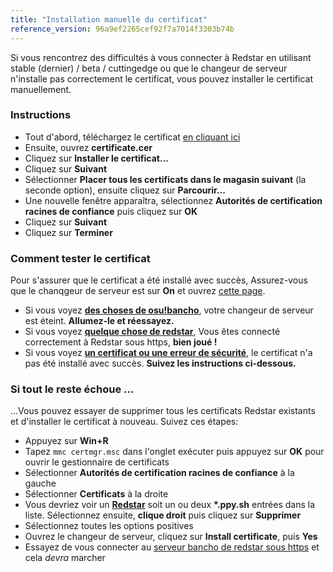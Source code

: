 ```yaml
---
title: "Installation manuelle du certificat"
reference_version: 96a9ef2265cef92f7a7014f3303b74b
---
```

Si vous rencontrez des difficultés à vous connecter à Redstar en utilisant stable (dernier) / beta / cuttingedge ou que le changeur de serveur n'installe pas correctement le certificat, vous pouvez installer le certificat manuellement.

### Instructions
- Tout d'abord, téléchargez le certificat [en cliquant ici](https://zxq.co/ripple/ripple-server-switcher/-/raw/master/RippleServerSwitcher/Resources/ripple.cer?inline=false)
- Ensuite, ouvrez **certificate.cer**
- Cliquez sur  **Installer le certificat...**
- Cliquez sur **Suivant**
- Sélectionner **Placer tous les certificats dans le magasin suivant** (la seconde option), ensuite cliquez sur **Parcourir...**
- Une nouvelle fenêtre apparaîtra, sélectionnez **Autorités de certification racines de confiance** puis cliquez sur **OK**
- Cliquez sur **Suivant**
- Cliquez sur **Terminer**

### Comment tester le certificat
Pour s'assurer que le certificat a été installé avec succès, Assurez-vous que le chanqgeur de serveur est sur **On** et ouvrez [cette page](https://c.ppy.sh).

- Si vous voyez **[des choses de osu!bancho](http://y.zxq.co/ubfzty.png)**, votre changeur de serveur est éteint. **Allumez-le et réessayez.**
- Si vous voyez **[quelque chose de redstar](http://y.zxq.co/zphobw.png)**, Vous êtes connecté correctement à Redstar sous https, **bien joué !**
- Si vous voyez **[un certificat ou une erreur de sécurité](http://y.zxq.co/reaueu.png)**, le certificat n'a pas été installé avec succès. **Suivez les instructions ci-dessous.**

### Si tout le reste échoue ...
...Vous pouvez essayer de supprimer tous les certificats Redstar existants et d'installer le certificat à nouveau. Suivez ces étapes:

- Appuyez sur **Win+R**
- Tapez `mmc certmgr.msc` dans l'onglet exécuter puis appuyez sur **OK** pour ouvrir le gestionnaire de certificats
- Sélectionner **Autorités de certification racines de confiance** à la gauche
- Sélectionner **Certificats** à la droite
- Vous devriez voir un **[Redstar](http://y.zxq.co/bbyxev.png)** soit un ou deux **\*.ppy.sh** entrées dans la liste. Sélectionnez ensuite, **clique droit** puis cliquez sur **Supprimer**
- Sélectionnez toutes les options positives
- Ouvrez le changeur de serveur, cliquez sur **Install certificate**, puis **Yes**
- Essayez de vous connecter au [serveur bancho de redstar sous https](https://c.ppy.sh/) et cela _devra_ marcher